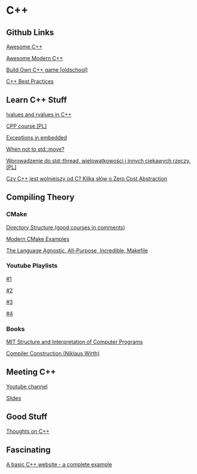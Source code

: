 # C++

## Github Links

[Awesome C++](https://github.com/fffaraz/awesome-cpp)

[Awesome Modern C++](https://github.com/rigtorp/awesome-modern-cpp/blob/master/README.md)

[Build Own C++ game [oldschool]](https://github.com/ssloy/tinyraycaster/wiki)

[C++ Best Practices](https://github.com/lefticus/cppbestpractices/blob/master/00-Table_of_Contents.md)

## Learn C++ Stuff

[lvalues and rvalues in C++](https://www.internalpointers.com/post/understanding-meaning-lvalues-and-rvalues-c)

[CPP course [PL]](https://github.com/SteelPh0enix/KursCPP/)

[Exceptions in embedded](https://www.research.ed.ac.uk/portal/en/publications/lowcost-deterministic-c-exceptions-for-embedded-systems(2cfc59d5-fa95-45e0-83b2-46e51098cf1f).html)

[When not to std::move?](https://developers.redhat.com/blog/2019/04/12/understanding-when-not-to-stdmove-in-c/)

[Wprowadzenie do std::thread, wielowątkowości i innych ciekawych rzeczy. [PL]](https://bulldogjob.pl/news/670-pozwol-ze-poodlaczam-ci-te-watki)

[Czy C++ jest wolniejszy od C? Kilka słów o Zero Cost Abstraction](https://cpp-polska.pl/post/czy-c-jest-wolniejszy-od-cij-kilka-slow-o-zero-cost-abstraction)

## Compiling Theory

### CMake

[Directory Structure (good courses in comments)](https://www.reddit.com/r/cpp_questions/comments/boo7ff/c_directory_structure_with_cmake_and_3rd_party/)

[Modern CMake Examples](https://github.com/pr0g/cmake-examples#modern-cmake-examples)

[The Language Agnostic, All-Purpose, Incredible, Makefile](https://blog.mindlessness.life/makefile/2019/11/17/the-language-agnostic-all-purpose-incredible-makefile.html)

### Youtube Playlists

[#1](https://www.youtube.com/playlist?list=PLbMVogVj5nJTmKzaSlCpGgi7qxgcRRs8h)

[#2](https://www.youtube.com/playlist?list=PL3690D679B876DE6A)

[#3](https://www.youtube.com/playlist?list=PLbMVogVj5nJQNjkHZgwuAlfQ9tzmQDxjA)

[#4](https://www.youtube.com/playlist?list=PLDAE55AEE0731D729)

### Books

[MIT Structure and Interpretation of Computer Programs](https://web.mit.edu/alexmv/6.037/sicp.pdf)

[Compiler Construction (Niklaus Wirth)](https://inf.ethz.ch/personal/wirth/CompilerConstruction/index.html)

## Meeting C++

[Youtube channel](https://www.youtube.com/user/MeetingCPP/featured)

[Slides](https://meetingcpp.com/mcpp/slides/)

## Good Stuff

[Thoughts on C++](https://thoughts-on-cpp.com/)

## Fascinating

[A basic C++ website - a complete example](https://angelsensoftware.com/blog/2019/1_CppWebsite.html)
